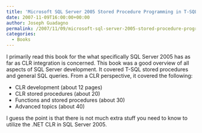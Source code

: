 ```yaml
---
title: 'Microsoft SQL Server 2005 Stored Procedure Programming in T-SQL &amp;amp; .NET'
date: 2007-11-09T16:00:00+00:00
author: Joseph Guadagno
permalink: /2007/11/09/microsoft-sql-server-2005-stored-procedure-programming-in-t-sql-amp-net/
categories:
  - Books
---
```

I primarily read this book for the what specifically SQL Server 2005 has as far as CLR integration is concerned. This book was a good overview of all aspects of SQL Server development. It covered T-SQL stored procedures and general SQL queries. From a CLR perspective, it covered the following:

* CLR development (about 12 pages)
* CLR stored procedures (about 20)
* Functions and stored procedures (about 30)
* Advanced topics (about 40)

I guess the point is that there is not much extra stuff you need to know to utilize the .NET CLR in SQL Server 2005.